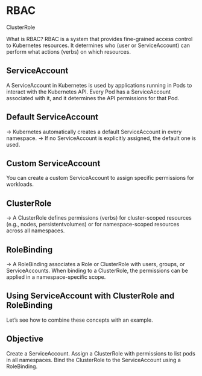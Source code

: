 # RBAC
ClusterRole

What is RBAC?
RBAC is a system that provides fine-grained access control to Kubernetes resources. It determines who (user or ServiceAccount) can perform what actions (verbs) on which resources.

ServiceAccount
--------------
A ServiceAccount in Kubernetes is used by applications running in Pods to interact with the Kubernetes API. Every Pod has a ServiceAccount associated with it, and it determines the API permissions for that Pod.

Default ServiceAccount
----------------------
-> Kubernetes automatically creates a default ServiceAccount in every namespace.
-> If no ServiceAccount is explicitly assigned, the default one is used.

Custom ServiceAccount
---------------------
You can create a custom ServiceAccount to assign specific permissions for workloads.

ClusterRole
-----------
-> A ClusterRole defines permissions (verbs) for cluster-scoped resources (e.g., nodes, persistentvolumes) or for namespace-scoped resources across all namespaces.

RoleBinding
-----------
-> A RoleBinding associates a Role or ClusterRole with users, groups, or ServiceAccounts. When binding to a ClusterRole, the permissions can be applied in a namespace-specific scope.

Using ServiceAccount with ClusterRole and RoleBinding
-----------------------------------------------------
Let’s see how to combine these concepts with an example.

Objective
---------
Create a ServiceAccount.
Assign a ClusterRole with permissions to list pods in all namespaces.
Bind the ClusterRole to the ServiceAccount using a RoleBinding.
